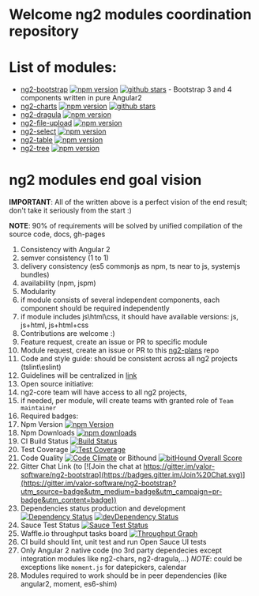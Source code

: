 # Welcome ng2 modules coordination repository

# List of modules:
<!-- name, repo link, npm bange, demo link -->
<!-- should be sorted in alphabed order -->
- [ng2-bootstrap](https://github.com/valor-software/ng2-bootstrap) [![npm version](https://badge.fury.io/js/ng2-bootstrap.svg)](http://badge.fury.io/js/ng2-bootstrap) [![github stars](https://img.shields.io/github/stars/valor-software/ng2-bootstrap.svg?style=social&label=Star)](https://github.com/valor-software/ng2-bootstrap) - Bootstrap 3 and 4 components written in pure Angular2 
- [ng2-charts](https://github.com/valor-software/ng2-charts) [![npm version](https://badge.fury.io/js/ng2-charts.svg)](http://badge.fury.io/js/ng2-charts) [![github stars](https://img.shields.io/github/stars/valor-software/ng2-charts.svg?style=social&label=Star)](https://github.com/valor-software/ng2-charts)
- [ng2-dragula](https://github.com/valor-software/ng2-dragula) [![npm version](https://badge.fury.io/js/ng2-dragula.svg)](http://badge.fury.io/js/ng2-dragula)
- [ng2-file-upload](https://github.com/valor-software/ng2-file-upload) [![npm version](https://badge.fury.io/js/ng2-file-upload.svg)](http://badge.fury.io/js/ng2-file-upload)
- [ng2-select](https://github.com/valor-software/ng2-select) [![npm version](https://badge.fury.io/js/ng2-select.svg)](http://badge.fury.io/js/ng2-select)
- [ng2-table](https://github.com/valor-software/ng2-table) [![npm version](https://badge.fury.io/js/ng2-table.svg)](http://badge.fury.io/js/ng2-table)
- [ng2-tree](https://github.com/valor-software/ng2-tree) [![npm version](https://badge.fury.io/js/ng2-tree.svg)](http://badge.fury.io/js/ng2-tree)

 
<!---
[ng2-google-maps](https://github.com/valor-software/ng2-google-maps) [![npm version](https://badge.fury.io/js/ng2-google-maps.svg)](http://badge.fury.io/js/ng2-google-maps) 
- [ng2-grid](https://github.com/valor-software/ng2-grid) [![npm version](https://badge.fury.io/js/ng2-grid.svg)](http://badge.fury.io/js/ng2-grid)
- [ng2-handsontable](https://github.com/valor-software/ng2-handsontable) [![npm version](https://badge.fury.io/js/ng2-handsontable.svg)](http://badge.fury.io/js/ng2-handsontable)
- [ng2-infinite-scroll](https://github.com/valor-software/ng2-infinite-scroll) [![npm version](https://badge.fury.io/js/ng2-infinite-scroll.svg)](http://badge.fury.io/js/ng2-infinite-scroll)
- [ng2-progress](https://github.com/valor-software/ng2-progress) [![npm version](https://badge.fury.io/js/ng2-progress.svg)](http://badge.fury.io/js/ng2-progress)
--->

<!--- [ng2-tap](https://github.com/valor-software/ng2-tap) [![npm version](https://badge.fury.io/js/ng2-tap.svg)](http://badge.fury.io/js/ng2-tap)-->
<!--- [ng2-xeditable](https://github.com/valor-software/ng2-xeditable) [![npm version](https://badge.fury.io/js/ng2-xeditable.svg)](http://badge.fury.io/js/ng2-xeditable)-->

# ng2 modules end goal vision

**IMPORTANT**: All of the written above is a perfect vision of the end result; don't take it seriously from the start :)

**NOTE**: 90% of requirements will be solved by unified compilation of the source code, docs, gh-pages

1. Consistency with Angular 2
  1. semver consistency (1 to 1)
  2. delivery consistency (es5 commonjs as npm, ts near to js, systemjs bundles)
  3. availability (npm, jspm)
2. Modularity
  1. if module consists of several independent components,
    each component should be required independently
  2. if module includes js\html\css, it should have available versions: js, js+html, js+html+css
3. Contributions are welcome :)
4. Feature request, create an issue or PR to specific module
5. Module request, create an issue or PR to this [ng2-plans](https://github.com/valor-software/ng2-plans/issues/new) repo
6. Code and style guide: should be consistent across all ng2 projects (tslint\eslint)
7. Guidelines will be centralized in [link](https://github.com/valor-software/valor-style-guides)
8. Open source initiative:
  1. ng2-core team will have access to all ng2 projects,
  2. if needed, per module, will create teams with granted role of `Team maintainer`
9. Required badges:
  1. Npm Version [![npm Version](https://badge.fury.io/js/ng2-bootstrap.svg)](http://badge.fury.io/js/ng2-bootstrap)
  2. Npm Downloads [![npm downloads](https://img.shields.io/npm/dm/ng2-bootstrap.svg)](https://npmjs.org/ng2-bootstrap)
  2. CI Build Status [![Build Status](https://travis-ci.org/ng2-bootstrap/ng2-bootstrap.svg?branch=master)](https://travis-ci.org/ng2-bootstrap/ng2-bootstrap)
  3. Test Coverage [![Test Coverage](https://codeclimate.com/github/valor-software/angular2-bootstrap/badges/coverage.svg)](https://codeclimate.com/github/valor-software/angular2-bootstrap/coverage)
  4. Code Quality [![Code Climate](https://codeclimate.com/github/valor-software/ng2-bootstrap/badges/gpa.svg)](https://codeclimate.com/github/valor-software/ng2-bootstrap) or Bithound [![bitHound Overall Score](https://www.bithound.io/github/valor-software/ng2-bootstrap/badges/score.svg)](https://www.bithound.io/github/valor-software/ng2-bootstrap)
  5. Gitter Chat Link (to [![Join the chat at https://gitter.im/valor-software/ng2-bootstrap](https://badges.gitter.im/Join%20Chat.svg)](https://gitter.im/valor-software/ng2-bootstrap?utm_source=badge&utm_medium=badge&utm_campaign=pr-badge&utm_content=badge))
  6. Dependencies status production and development [![Dependency Status](https://david-dm.org/valor-software/ng2-bootstrap.svg)](https://david-dm.org/valor-software/ng2-bootstrap) [![devDependency Status](https://david-dm.org/valor-software/ng2-bootstrap/dev-status.svg)](https://david-dm.org/valor-software/ng2-bootstrap#info=devDependencies)
  7. Sauce Test Status [![Sauce Test Status](https://saucelabs.com/browser-matrix/angular2-ci.svg)](https://saucelabs.com/u/angular2-ci)
  8. Waffle.io throughput tasks board [![Throughput Graph](https://graphs.waffle.io/valor-software/ng2-bootstrap/throughput.svg)](https://waffle.io/valor-software/ng2-bootstrap/metrics)
10. CI build should lint, unit test and run Open Sauce UI tests
11. Only Angular 2 native code (no 3rd party dependecies except integration modules like ng2-chars, ng2-dragula,...)
  *NOTE*: could be exceptions like `moment.js` for datepickers, calendar
12. Modules required to work should be in peer dependencies (like angular2, moment, es6-shim)



